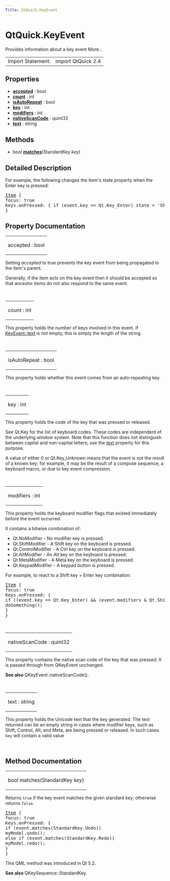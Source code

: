 ```yaml
---
Title: QtQuick.KeyEvent
---
```


# QtQuick.KeyEvent

<span class="subtitle"></span>
<!-- $$$KeyEvent-brief -->
<p>Provides information about a key event More...</p>
<!-- @@@KeyEvent -->
<table class="alignedsummary">
<tr><td class="memItemLeft rightAlign topAlign"> Import Statement:</td><td class="memItemRight bottomAlign"> import QtQuick 2.4</td></tr></table><ul>
</ul>
<h2 id="properties">Properties</h2>
<ul>
<li class="fn"><b><b><a href="#accepted-prop">accepted</a></b></b> : bool</li>
<li class="fn"><b><b><a href="#count-prop">count</a></b></b> : int</li>
<li class="fn"><b><b><a href="#isAutoRepeat-prop">isAutoRepeat</a></b></b> : bool</li>
<li class="fn"><b><b><a href="#key-prop">key</a></b></b> : int</li>
<li class="fn"><b><b><a href="#modifiers-prop">modifiers</a></b></b> : int</li>
<li class="fn"><b><b><a href="#nativeScanCode-prop">nativeScanCode</a></b></b> : quint32</li>
<li class="fn"><b><b><a href="#text-prop">text</a></b></b> : string</li>
</ul>
<h2 id="methods">Methods</h2>
<ul>
<li class="fn">bool <b><b><a href="#matches-method">matches</a></b></b>(StandardKey <i>key</i>)</li>
</ul>
<!-- $$$KeyEvent-description -->
<h2 id="details">Detailed Description</h2>
</p>
<p>For example, the following changes the Item's state property when the Enter key is pressed:</p>
<pre class="qml"><span class="type"><a href="QtQuick.Item.md">Item</a></span> {
<span class="name">focus</span>: <span class="number">true</span>
<span class="name">Keys</span>.onPressed: { <span class="keyword">if</span> (<span class="name">event</span>.<span class="name">key</span> <span class="operator">==</span> <span class="name">Qt</span>.<span class="name">Key_Enter</span>) <span class="name">state</span> <span class="operator">=</span> <span class="string">'ShowDetails'</span>; }
}</pre>
<!-- @@@KeyEvent -->
<h2>Property Documentation</h2>
<!-- $$$accepted -->
<table class="qmlname"><tr valign="top" id="accepted-prop"><td class="tblQmlPropNode"><p><span class="name">accepted</span> : <span class="type">bool</span></p></td></tr></table><p>Setting <i>accepted</i> to true prevents the key event from being propagated to the item's parent.</p>
<p>Generally, if the item acts on the key event then it should be accepted so that ancestor items do not also respond to the same event.</p>
<!-- @@@accepted -->
<br/>
<!-- $$$count -->
<table class="qmlname"><tr valign="top" id="count-prop"><td class="tblQmlPropNode"><p><span class="name">count</span> : <span class="type">int</span></p></td></tr></table><p>This property holds the number of keys involved in this event. If <a href="#text-prop">KeyEvent::text</a> is not empty, this is simply the length of the string.</p>
<!-- @@@count -->
<br/>
<!-- $$$isAutoRepeat -->
<table class="qmlname"><tr valign="top" id="isAutoRepeat-prop"><td class="tblQmlPropNode"><p><span class="name">isAutoRepeat</span> : <span class="type">bool</span></p></td></tr></table><p>This property holds whether this event comes from an auto-repeating key.</p>
<!-- @@@isAutoRepeat -->
<br/>
<!-- $$$key -->
<table class="qmlname"><tr valign="top" id="key-prop"><td class="tblQmlPropNode"><p><span class="name">key</span> : <span class="type">int</span></p></td></tr></table><p>This property holds the code of the key that was pressed or released.</p>
<p>See Qt.Key for the list of keyboard codes. These codes are independent of the underlying window system. Note that this function does not distinguish between capital and non-capital letters; use the <a href="#text-prop">text</a> property for this purpose.</p>
<p>A value of either 0 or Qt.Key_Unknown means that the event is not the result of a known key; for example, it may be the result of a compose sequence, a keyboard macro, or due to key event compression.</p>
<!-- @@@key -->
<br/>
<!-- $$$modifiers -->
<table class="qmlname"><tr valign="top" id="modifiers-prop"><td class="tblQmlPropNode"><p><span class="name">modifiers</span> : <span class="type">int</span></p></td></tr></table><p>This property holds the keyboard modifier flags that existed immediately before the event occurred.</p>
<p>It contains a bitwise combination of:</p>
<ul>
<li>Qt.NoModifier - No modifier key is pressed.</li>
<li>Qt.ShiftModifier - A Shift key on the keyboard is pressed.</li>
<li>Qt.ControlModifier - A Ctrl key on the keyboard is pressed.</li>
<li>Qt.AltModifier - An Alt key on the keyboard is pressed.</li>
<li>Qt.MetaModifier - A Meta key on the keyboard is pressed.</li>
<li>Qt.KeypadModifier - A keypad button is pressed.</li>
</ul>
<p>For example, to react to a Shift key + Enter key combination:</p>
<pre class="qml"><span class="type"><a href="QtQuick.Item.md">Item</a></span> {
<span class="name">focus</span>: <span class="number">true</span>
<span class="name">Keys</span>.onPressed: {
<span class="keyword">if</span> ((<span class="name">event</span>.<span class="name">key</span> <span class="operator">==</span> <span class="name">Qt</span>.<span class="name">Key_Enter</span>) <span class="operator">&amp;&amp;</span> (<span class="name">event</span>.<span class="name">modifiers</span> <span class="operator">&amp;</span> <span class="name">Qt</span>.<span class="name">ShiftModifier</span>))
<span class="name">doSomething</span>();
}
}</pre>
<!-- @@@modifiers -->
<br/>
<!-- $$$nativeScanCode -->
<table class="qmlname"><tr valign="top" id="nativeScanCode-prop"><td class="tblQmlPropNode"><p><span class="name">nativeScanCode</span> : <span class="type">quint32</span></p></td></tr></table><p>This property contains the native scan code of the key that was pressed. It is passed through from QKeyEvent unchanged.</p>
<p><b>See also </b>QKeyEvent::nativeScanCode().</p>
<!-- @@@nativeScanCode -->
<br/>
<!-- $$$text -->
<table class="qmlname"><tr valign="top" id="text-prop"><td class="tblQmlPropNode"><p><span class="name">text</span> : <span class="type">string</span></p></td></tr></table><p>This property holds the Unicode text that the key generated. The text returned can be an empty string in cases where modifier keys, such as Shift, Control, Alt, and Meta, are being pressed or released. In such cases <code>key</code> will contain a valid value</p>
<!-- @@@text -->
<br/>
<h2>Method Documentation</h2>
<!-- $$$matches -->
<table class="qmlname"><tr valign="top" id="matches-method"><td class="tblQmlFuncNode"><p><span class="type">bool</span> <span class="name">matches</span>(<span class="type">StandardKey</span><i> key</i>)</p></td></tr></table><p>Returns <code>true</code> if the key event matches the given standard <i>key</i>; otherwise returns <code>false</code>.</p>
<pre class="qml"><span class="type"><a href="QtQuick.Item.md">Item</a></span> {
<span class="name">focus</span>: <span class="number">true</span>
<span class="name">Keys</span>.onPressed: {
<span class="keyword">if</span> (<span class="name">event</span>.<span class="name">matches</span>(<span class="name">StandardKey</span>.<span class="name">Undo</span>))
<span class="name">myModel</span>.<span class="name">undo</span>();
<span class="keyword">else</span> <span class="keyword">if</span> (<span class="name">event</span>.<span class="name">matches</span>(<span class="name">StandardKey</span>.<span class="name">Redo</span>))
<span class="name">myModel</span>.<span class="name">redo</span>();
}
}</pre>
<p>This QML method was introduced in  Qt 5.2.</p>
<p><b>See also </b>QKeySequence::StandardKey.</p>
<!-- @@@matches -->
<br/>
